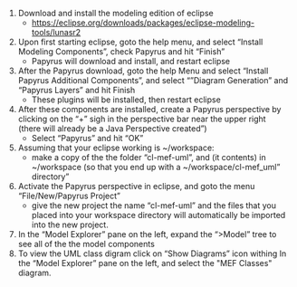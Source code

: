 1. Download and install the modeling edition of eclipse
    - https://eclipse.org/downloads/packages/eclipse-modeling-tools/lunasr2
2. Upon first starting eclipse, goto the help menu, and select “Install Modeling Components”, check Papyrus and hit “Finish”
    - Papyrus will download and install, and restart eclipse
3. After the Papyrus download, goto the help Menu and select “Install Papyrus Additional Components”, and select “”Diagram Generation” and “Papyrus Layers” and hit Finish
    - These plugins will be installed, then restart eclipse
4. After these components are installed, create a Papyrus perspective by clicking on the “+” sigh in the perspective bar near the upper right (there will already be a Java Perspective created”)
    - Select “Papyrus” and hit “OK”
5. Assuming that your eclipse working is ~/workspace:
    - make a copy of the the folder “cl-mef-uml”, and (it contents) in ~/workspace (so that you end up with a ~/workspace/cl-mef_uml” directory”
6. Activate the Papyrus perspective in eclipse, and goto the menu “File/New/Papyrus Project”
    - give the new project the name “cl-mef-uml” and the files that you placed into your workspace directory will automatically be imported into the new project.
7. In the “Model Explorer” pane on the left, expand the “>Model” tree to see all of the the model components
8. To view the UML class digram click on “Show Diagrams” icon withing In the “Model Explorer” pane on the left, and select the "MEF Classes" diagram.
